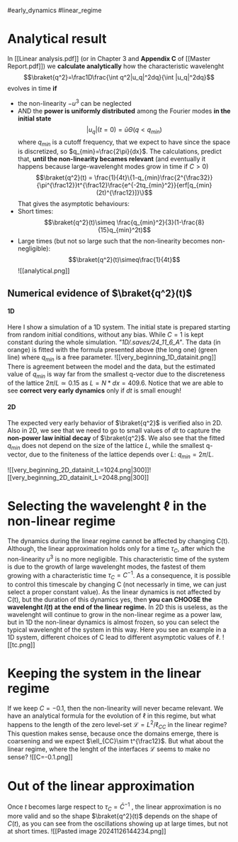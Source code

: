#early_dynamics #linear_regime

# Analytical result
In [[Linear analysis.pdf]] (or in Chapter 3 and **Appendix C** of [[Master Report.pdf]]) we **calculate analytically** how the characteristic wavelenght
$$\braket{q^2}=\frac1D\frac{\int q^2|u_q|^2dq}{\int |u_q|^2dq}$$
evolves in time **if** 
- the non-linearity $-u^3$ can be neglected
- AND the **power is uniformly distributed** among the Fourier modes **in the initial state** $$|u_q|(t=0) = \bar{u}\Theta(q<q_{min})$$
where $q_{min}$ is a cutoff frequency, that we expect to have since the space is discretized, so $q_{min}=\frac{2\pi}{dx}$.
The calculations, predict that, **until the non-linearity becames relevant** (and eventually it happens because large-wavelenght modes grow in time if $C>0$)
$$\braket{q^2}(t) = \frac{1}{4t}\{1-q_{min}\frac{2^{\frac32}}{\pi^{\frac12}}t^{\frac12}\frac{e^{-2tq_{min}^2}}{erf[q_{min}(2t)^{\frac12}]}\}$$
That gives the asymptotic behaviours:
- Short times: $$\braket{q^2}(t)\simeq \frac{q_{min}^2}{3}(1-\frac{8}{15}q_{min}^2t)$$
- Large times (but not so large such that the non-linearity becomes non-negligible): $$\braket{q^2}(t)\simeq\frac{1}{4t}$$
![[analytical.png]]
## Numerical evidence of $\braket{q^2}(t)$
#### 1D
Here I show a simulation of a 1D system. 
The initial state is prepared starting from random initial conditions, without any bias. While $C=1$ is kept constant during the whole simulation. *"1D/.saves/24_11_6_A"*.
The data (in orange) is fitted with the formula presented above (the long one) (green line) where $q_{min}$ is a free parameter.
![[very_beginning_1D_datainit.png]]
There is agreement between the model and the data, but the estimated value of $q_{min}$ is way far from the smallest q-vector due to the discreteness of the lattice $2\pi/L\simeq 0.15$ as $L=N*dx=409.6$.
Notice that we are able to see **correct very early dynamics** only if $dt$ is small enough!

#### 2D
The expected very early behavior of $\braket{q^2}$ is verified also in 2D.
Also in 2D, we see that we need to go to small values of $dt$ to capture the **non-power law initial decay** of $\braket{q^2}$.
We also see that the fitted $q_{min}$ does not depend on the size of the lattice $L$, while the smallest q-vector, due to the finiteness of the lattice depends over $L$: $q_{min}=2\pi/L$.

![[very_beginning_2D_datainit_L=1024.png|300]]![[very_beginning_2D_datainit_L=2048.png|300]]
# Selecting the wavelenght $\ell$ in the non-linear regime 
The dynamics during the linear regime cannot be affected by changing C(t). Although, the linear approximation holds only for a time $\tau_C$, after which the non-linearity $u^3$ is no more negligible.
This characteristic time of the system is due to the growth of large wavelenght modes, the fastest of them growing with a characteristic time $\tau_{C}=C^{-1}$.
As a consequence, it is possible to control this timescale by changing C (not necessarly in time, we can just select a proper constant value).
As the linear dynamics is not affected by C(t), but the duration of this dynamics yes, then **you can CHOOSE the wavelenght $l(t)$ at the end of the linear regime.**
In 2D this is useless, as the wavelenght will continue to grow in the non-linear regime as a power law, but in 1D the non-linear dynamics is almost frozen, so you can select the typical wavelenght of the system in this way.
Here you see an example in a 1D system, different choices of C lead to different asymptotic values of $\ell$.
![[tc.png]]
# Keeping the system in the linear regime 
If we keep $C=-0.1$, then the non-linearity will never became relevant. We have an analytical formula for the evolution of $\ell$ in this regime, but what happens to the length of the zero level-set $\mathcal{L}=L^2/\ell_{CC}$ in the linear regime?
This question makes sense, because once the domains emerge, there is coarsening and we expect $\ell_{CC}\sim t^{\frac12}$. But what about the linear regime, where the lenght of the interfaces $\mathcal{L}$ seems to make no sense?
![[C=-0.1.png]]
# Out of the linear approximation
Once $t$ becomes large respect to $\tau_C = \bar{C}^{-1}$ , the linear approximation is no more valid and so the shape $\braket{q^2}(t)$ depends on the shape of $C(t)$, as you can see from the oscillations showing up at large times, but not at short times.
![[Pasted image 20241126144234.png]]
